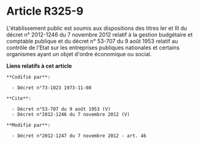 # Article R325-9

L'établissement public est soumis aux dispositions des titres Ier et III du décret n° 2012-1246 du 7 novembre 2012 relatif à
la gestion budgétaire et comptable publique et du décret n° 53-707 du 9 août 1953 relatif au contrôle de l'Etat sur les
entreprises publiques nationales et certains organismes ayant un objet d'ordre économique ou social.

**Liens relatifs à cet article**

	**Codifié par**:

	  - Décret n°73-1023 1973-11-08

	**Cite**:

	  - Décret n°53-707 du 9 août 1953 (V)
	  - Décret n°2012-1246 du 7 novembre 2012 (V)

	**Modifié par**:

	  - Décret n°2012-1247 du 7 novembre 2012 - art. 46
